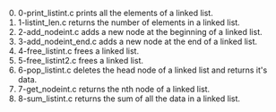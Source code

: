 0. 0-print_listint.c prints all the elements of a linked list.
1. 1-listint_len.c returns the number of elements in a linked list.
2. 2-add_nodeint.c adds a new node at the beginning of a linked list.
3. 3-add_nodeint_end.c adds a new node at the end of a linked list.
4. 4-free_listint.c frees a linked list.
5. 5-free_listint2.c frees  a linked list.
6. 6-pop_listint.c deletes the head node of a linked list and returns it's data.
7. 7-get_nodeint.c returns the nth node of a linked list.
8. 8-sum_listint.c returns the sum of all the data in a linked list.
